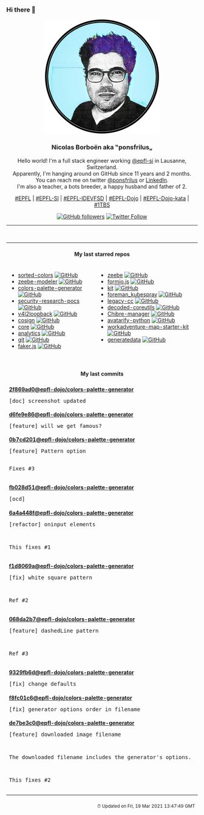 ### Hi there 👋

<p align="center">
  <!-- use https://avatars.githubusercontent.com/u/176002?v=4 for your default github picture -->
  <img src="https://raw.githubusercontent.com/ponsfrilus/ponsfrilus/master/img/ponsfrilus.png" title="Nicolas Borboën aka ‟ponsfrilus„" alt="Nicolas Borboën aka ‟ponsfrilus„" />
  <h3 align="center">
    Nicolas Borboën aka ‟ponsfrilus„
  </h3>
  <p align="center">
    Hello world! I'm a full stack engineer working <a href="https://github.com/epfl-si">@epfl-si</a> in Lausanne, Switzerland.
    <br />Apparently, I'm hanging around on GitHub since 11 years and 2 months.
    <br />You can reach me on twitter <a href="https://twitter.com/ponsfrilus">@ponsfrilus</a> or <a href="http://linkedin.com/in/nicolasborboen">LinkedIn</a>.
    <br />I'm also a teacher, a bots breeder, a happy husband and father of 2.
  </p>
  <p align="center">
    <a href="https://www.epfl.ch">#EPFL</a> | 
    <a href="https://github.com/epfl-si/">#EPFL-SI</a> | 
    <a href="https://github.com/epfl-idevfsd">#EPFL-IDEVFSD</a> | 
    <a href="https://github.com/topics/epfl-dojo">#EPFL-Dojo</a> | 
    <a href="https://github.com/topics/epfl-dojo-kata">#EPFL-Dojo-kata</a> | 
    <a href="https://en.wikipedia.org/wiki/Indentation_style#Variant:_1TBS_(OTBS)">#1TBS</a>
  </p>
  <p align="center">
    <a href="https://github.com/ponsfrilus"><img alt="GitHub followers" src="https://img.shields.io/github/followers/ponsfrilus?label=Follow%20me%20on%20github&style=social"></a>
    <a href="https://twitter.com/ponsfrilus"><img alt="Twitter Follow" src="https://img.shields.io/twitter/follow/ponsfrilus?label=follow%20me%20on%20twitter&style=social"></a>
  </p>
  </p><hr><table align="center">
<tr>
<td colspan="2" align="center"><h4>My last starred repos</h4></td>
</tr>
<tr>
<td valign="top">
<ul>
<li>
<a href="https://github.com/scriptype/sorted-colors" title="A tool to sort the named CSS colors in a way that it shows related colors together" target="_blank">sorted-colors</a>&nbsp;<a href="https://github.com/scriptype/sorted-colors" title="A tool to sort the named CSS colors in a way that it shows related colors together" target="_blank"><img src="https://img.shields.io/github/stars/scriptype/sorted-colors?style=social" alt="GitHub"></a>
</li>
<li>
<a href="https://github.com/zeebe-io/zeebe-modeler" title="Desktop Application for modeling Zeebe Workflows with BPMN" target="_blank">zeebe-modeler</a>&nbsp;<a href="https://github.com/zeebe-io/zeebe-modeler" title="Desktop Application for modeling Zeebe Workflows with BPMN" target="_blank"><img src="https://img.shields.io/github/stars/zeebe-io/zeebe-modeler?style=social" alt="GitHub"></a>
</li>
<li>
<a href="https://github.com/epfl-dojo/colors-palette-generator" title="A colors palette generator made with HTML5 canvas" target="_blank">colors-palette-generator</a>&nbsp;<a href="https://github.com/epfl-dojo/colors-palette-generator" title="A colors palette generator made with HTML5 canvas" target="_blank"><img src="https://img.shields.io/github/stars/epfl-dojo/colors-palette-generator?style=social" alt="GitHub"></a>
</li>
<li>
<a href="https://github.com/google/security-research-pocs" title="Proof-of-concept codes created as part of security research done by Google Security Team." target="_blank">security-research-pocs</a>&nbsp;<a href="https://github.com/google/security-research-pocs" title="Proof-of-concept codes created as part of security research done by Google Security Team." target="_blank"><img src="https://img.shields.io/github/stars/google/security-research-pocs?style=social" alt="GitHub"></a>
</li>
<li>
<a href="https://github.com/umlaeute/v4l2loopback" title="v4l2-loopback device " target="_blank">v4l2loopback</a>&nbsp;<a href="https://github.com/umlaeute/v4l2loopback" title="v4l2-loopback device " target="_blank"><img src="https://img.shields.io/github/stars/umlaeute/v4l2loopback?style=social" alt="GitHub"></a>
</li>
<li>
<a href="https://github.com/sigstore/cosign" title="Container Signing" target="_blank">cosign</a>&nbsp;<a href="https://github.com/sigstore/cosign" title="Container Signing" target="_blank"><img src="https://img.shields.io/github/stars/sigstore/cosign?style=social" alt="GitHub"></a>
</li>
<li>
<a href="https://github.com/home-assistant/core" title=":house_with_garden: Open source home automation that puts local control and privacy first" target="_blank">core</a>&nbsp;<a href="https://github.com/home-assistant/core" title=":house_with_garden: Open source home automation that puts local control and privacy first" target="_blank"><img src="https://img.shields.io/github/stars/home-assistant/core?style=social" alt="GitHub"></a>
</li>
<li>
<a href="https://github.com/plausible/analytics" title="Simple, open-source, lightweight (< 1 KB) and privacy-friendly web analytics alternative to Google Analytics." target="_blank">analytics</a>&nbsp;<a href="https://github.com/plausible/analytics" title="Simple, open-source, lightweight (< 1 KB) and privacy-friendly web analytics alternative to Google Analytics." target="_blank"><img src="https://img.shields.io/github/stars/plausible/analytics?style=social" alt="GitHub"></a>
</li>
<li>
<a href="https://github.com/git/git" title="Git Source Code Mirror - This is a publish-only repository and all pull requests are ignored. Please follow Documentation/SubmittingPatches procedure for any of your improvements." target="_blank">git</a>&nbsp;<a href="https://github.com/git/git" title="Git Source Code Mirror - This is a publish-only repository and all pull requests are ignored. Please follow Documentation/SubmittingPatches procedure for any of your improvements." target="_blank"><img src="https://img.shields.io/github/stars/git/git?style=social" alt="GitHub"></a>
</li>
<li>
<a href="https://github.com/Marak/faker.js" title="generate massive amounts of realistic fake data in Node.js and the browser" target="_blank">faker.js</a>&nbsp;<a href="https://github.com/Marak/faker.js" title="generate massive amounts of realistic fake data in Node.js and the browser" target="_blank"><img src="https://img.shields.io/github/stars/Marak/faker.js?style=social" alt="GitHub"></a>
</li>
</ul>
<img width="450" height="1" /></td>
<td valign="top">
<ul>
<li>
<a href="https://github.com/camunda-cloud/zeebe" title="Distributed Workflow Engine for Microservices Orchestration" target="_blank">zeebe</a>&nbsp;<a href="https://github.com/camunda-cloud/zeebe" title="Distributed Workflow Engine for Microservices Orchestration" target="_blank"><img src="https://img.shields.io/github/stars/camunda-cloud/zeebe?style=social" alt="GitHub"></a>
</li>
<li>
<a href="https://github.com/formio/formio.js" title="JavaScript powered Forms with JSON Form Builder" target="_blank">formio.js</a>&nbsp;<a href="https://github.com/formio/formio.js" title="JavaScript powered Forms with JSON Form Builder" target="_blank"><img src="https://img.shields.io/github/stars/formio/formio.js?style=social" alt="GitHub"></a>
</li>
<li>
<a href="https://github.com/sveltejs/kit" title="A monorepo for SvelteKit and friends" target="_blank">kit</a>&nbsp;<a href="https://github.com/sveltejs/kit" title="A monorepo for SvelteKit and friends" target="_blank"><img src="https://img.shields.io/github/stars/sveltejs/kit?style=social" alt="GitHub"></a>
</li>
<li>
<a href="https://github.com/epfl-si/foreman_kubespray" title="Kubespray plugin for Foreman 2.3.2+" target="_blank">foreman_kubespray</a>&nbsp;<a href="https://github.com/epfl-si/foreman_kubespray" title="Kubespray plugin for Foreman 2.3.2+" target="_blank"><img src="https://img.shields.io/github/stars/epfl-si/foreman_kubespray?style=social" alt="GitHub"></a>
</li>
<li>
<a href="https://github.com/mortdeus/legacy-cc" title="The earliest versions of the very first c compiler known to exist in the wild written by the late legend himself dmr. " target="_blank">legacy-cc</a>&nbsp;<a href="https://github.com/mortdeus/legacy-cc" title="The earliest versions of the very first c compiler known to exist in the wild written by the late legend himself dmr. " target="_blank"><img src="https://img.shields.io/github/stars/mortdeus/legacy-cc?style=social" alt="GitHub"></a>
</li>
<li>
<a href="https://github.com/MaiZure/decoded-coreutils" title="null" target="_blank">decoded-coreutils</a>&nbsp;<a href="https://github.com/MaiZure/decoded-coreutils" title="null" target="_blank"><img src="https://img.shields.io/github/stars/MaiZure/decoded-coreutils?style=social" alt="GitHub"></a>
</li>
<li>
<a href="https://github.com/nours33/Chibre-manager" title="null" target="_blank">Chibre-manager</a>&nbsp;<a href="https://github.com/nours33/Chibre-manager" title="null" target="_blank"><img src="https://img.shields.io/github/stars/nours33/Chibre-manager?style=social" alt="GitHub"></a>
</li>
<li>
<a href="https://github.com/alievk/avatarify-python" title="Avatars for Zoom, Skype and other video-conferencing apps." target="_blank">avatarify-python</a>&nbsp;<a href="https://github.com/alievk/avatarify-python" title="Avatars for Zoom, Skype and other video-conferencing apps." target="_blank"><img src="https://img.shields.io/github/stars/alievk/avatarify-python?style=social" alt="GitHub"></a>
</li>
<li>
<a href="https://github.com/thecodingmachine/workadventure-map-starter-kit" title="A starter kit to help you get started developing your own maps for Workadventu.re" target="_blank">workadventure-map-starter-kit</a>&nbsp;<a href="https://github.com/thecodingmachine/workadventure-map-starter-kit" title="A starter kit to help you get started developing your own maps for Workadventu.re" target="_blank"><img src="https://img.shields.io/github/stars/thecodingmachine/workadventure-map-starter-kit?style=social" alt="GitHub"></a>
</li>
<li>
<a href="https://github.com/benkeen/generatedata" title="Random data generator." target="_blank">generatedata</a>&nbsp;<a href="https://github.com/benkeen/generatedata" title="Random data generator." target="_blank"><img src="https://img.shields.io/github/stars/benkeen/generatedata?style=social" alt="GitHub"></a>
</li>
</ul>
<img width="450" height="1" /></td>
</tr>
<tr>
<td colspan="2" align="center"><h4>My last commits</h4></td>
</tr>
<tr>
        <td colspan="2">
          <div><strong><a href="https://api.github.com/repos/epfl-dojo/colors-palette-generator/commits/2f869ad0e5bf433b2587f760639fd73113a55983" title="2021-03-17T23:24:03.000+01:00" target="_blank">2f869ad0</a><a href="https://github.com/epfl-dojo">@epfl-dojo</a><a href="https://github.com/epfl-dojo/colors-palette-generator" title="A colors palette generator made with HTML5 canvas">/colors-palette-generator</a></strong></div>
          <pre>[doc] screenshot updated</pre>
        </td>
        </tr><tr>
        <td colspan="2">
          <div><strong><a href="https://api.github.com/repos/epfl-dojo/colors-palette-generator/commits/d6fe9e86fb4dcccedb51c602be1b924c7a281562" title="2021-03-17T23:23:49.000+01:00" target="_blank">d6fe9e86</a><a href="https://github.com/epfl-dojo">@epfl-dojo</a><a href="https://github.com/epfl-dojo/colors-palette-generator" title="A colors palette generator made with HTML5 canvas">/colors-palette-generator</a></strong></div>
          <pre>[feature] will we get famous?</pre>
        </td>
        </tr><tr>
        <td colspan="2">
          <div><strong><a href="https://api.github.com/repos/epfl-dojo/colors-palette-generator/commits/0b7cd2019c4673c62a2bbb921b9ba29b0ad7aa9b" title="2021-03-17T23:23:31.000+01:00" target="_blank">0b7cd201</a><a href="https://github.com/epfl-dojo">@epfl-dojo</a><a href="https://github.com/epfl-dojo/colors-palette-generator" title="A colors palette generator made with HTML5 canvas">/colors-palette-generator</a></strong></div>
          <pre>[feature] Pattern option

Fixes #3</pre>
        </td>
        </tr><tr>
        <td colspan="2">
          <div><strong><a href="https://api.github.com/repos/epfl-dojo/colors-palette-generator/commits/fb028d512b4858c672b8f281f47c1c7afe2da5d0" title="2021-03-17T23:22:49.000+01:00" target="_blank">fb028d51</a><a href="https://github.com/epfl-dojo">@epfl-dojo</a><a href="https://github.com/epfl-dojo/colors-palette-generator" title="A colors palette generator made with HTML5 canvas">/colors-palette-generator</a></strong></div>
          <pre>[ocd]</pre>
        </td>
        </tr><tr>
        <td colspan="2">
          <div><strong><a href="https://api.github.com/repos/epfl-dojo/colors-palette-generator/commits/6a4a448f17ace912170df79369f4cd18587d0fba" title="2021-03-17T23:01:45.000+01:00" target="_blank">6a4a448f</a><a href="https://github.com/epfl-dojo">@epfl-dojo</a><a href="https://github.com/epfl-dojo/colors-palette-generator" title="A colors palette generator made with HTML5 canvas">/colors-palette-generator</a></strong></div>
          <pre>[refactor] oninput elements

This fixes #1</pre>
        </td>
        </tr><tr>
        <td colspan="2">
          <div><strong><a href="https://api.github.com/repos/epfl-dojo/colors-palette-generator/commits/f1d8069a6b4bf24a5291789842cbb26413e8fea9" title="2021-03-17T09:43:15.000+01:00" target="_blank">f1d8069a</a><a href="https://github.com/epfl-dojo">@epfl-dojo</a><a href="https://github.com/epfl-dojo/colors-palette-generator" title="A colors palette generator made with HTML5 canvas">/colors-palette-generator</a></strong></div>
          <pre>[fix] white square pattern

Ref #2</pre>
        </td>
        </tr><tr>
        <td colspan="2">
          <div><strong><a href="https://api.github.com/repos/epfl-dojo/colors-palette-generator/commits/068da2b721bf7e7a2345b2ba2d6e11b66912c2d4" title="2021-03-17T09:29:57.000+01:00" target="_blank">068da2b7</a><a href="https://github.com/epfl-dojo">@epfl-dojo</a><a href="https://github.com/epfl-dojo/colors-palette-generator" title="A colors palette generator made with HTML5 canvas">/colors-palette-generator</a></strong></div>
          <pre>[feature] dashedLine pattern

Ref #3</pre>
        </td>
        </tr><tr>
        <td colspan="2">
          <div><strong><a href="https://api.github.com/repos/epfl-dojo/colors-palette-generator/commits/9329fb6d3d6f435928c1ea8d03655078764564e9" title="2021-03-17T08:21:39.000+01:00" target="_blank">9329fb6d</a><a href="https://github.com/epfl-dojo">@epfl-dojo</a><a href="https://github.com/epfl-dojo/colors-palette-generator" title="A colors palette generator made with HTML5 canvas">/colors-palette-generator</a></strong></div>
          <pre>[fix] change defaults</pre>
        </td>
        </tr><tr>
        <td colspan="2">
          <div><strong><a href="https://api.github.com/repos/epfl-dojo/colors-palette-generator/commits/f8fc01c6ae578cdbb5dc2fc27fd6893456cf408e" title="2021-03-17T08:16:45.000+01:00" target="_blank">f8fc01c6</a><a href="https://github.com/epfl-dojo">@epfl-dojo</a><a href="https://github.com/epfl-dojo/colors-palette-generator" title="A colors palette generator made with HTML5 canvas">/colors-palette-generator</a></strong></div>
          <pre>[fix] generator options order in filename</pre>
        </td>
        </tr><tr>
        <td colspan="2">
          <div><strong><a href="https://api.github.com/repos/epfl-dojo/colors-palette-generator/commits/de7be3c056c9d3e71590e058bc66b9d8d05005af" title="2021-03-17T08:14:23.000+01:00" target="_blank">de7be3c0</a><a href="https://github.com/epfl-dojo">@epfl-dojo</a><a href="https://github.com/epfl-dojo/colors-palette-generator" title="A colors palette generator made with HTML5 canvas">/colors-palette-generator</a></strong></div>
          <pre>[feature] downloaded image filename

The downloaded filename includes the generator's options.

This fixes #2</pre>
        </td>
        </tr><tfoot>
<tr>
<td colspan="2" align="right">
<img width="900" height="1" />
<small>⏰ Updated on Fri, 19 Mar 2021 13:47:49 GMT</small>
</td>
</tr>
</tfoot>
<br />
</table>
